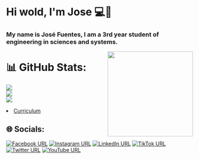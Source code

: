 # Hi wold, I'm Jose 💻👋

### My name is José Fuentes, I am a 3rd year student of engineering in sciences and systems.

<img align='right' src="https://media.giphy.com/media/M9gbBd9nbDrOTu1Mqx/giphy.gif" width="230">

# 📊 GitHub Stats:
![](https://github-readme-stats.vercel.app/api?username=jdfuentes12&theme=dark&hide_border=false&include_all_commits=false&count_private=false)<br/>
![](https://github-readme-streak-stats.herokuapp.com/?user=jdfuentes12&theme=dark&hide_border=false)<br/>
![](https://github-readme-stats.vercel.app/api/top-langs/?username=jdfuentes12&theme=dark&hide_border=false&include_all_commits=false&count_private=false&layout=compact)
<li><a href="https://jdfuentes12.github.io/CurriculumVitae.github.io/">Curriculum</a></li>


## 🌐 Socials:
[![Facebook URL](https://img.shields.io/badge/Facebook-%231877F2.svg?logo=Facebook&logoColor=white)](https://www.facebook.com/profile.php?id=100004808144415) 
[![Instagram URL](https://img.shields.io/badge/Instagram-%23E4405F.svg?logo=Instagram&logoColor=white)](https://www.instagram.com/__jose.27/?hl=es) 
[![LinkedIn URL](https://img.shields.io/badge/LinkedIn-%230077B5.svg?logo=linkedin&logoColor=white)](https://www.linkedin.com/in/jose-fuentes-ab651b150/) 
[![TikTok URL](https://img.shields.io/badge/TikTok-%23000000.svg?logo=TikTok&logoColor=white)](https://www.tiktok.com/@__jose.27) 
[![Twitter URL](https://img.shields.io/badge/Twitter-%231DA1F2.svg?logo=Twitter&logoColor=white)](https://twitter.com/_Josef27) 
[![YouTube URL](https://img.shields.io/badge/YouTube-%23FF0000.svg?logo=YouTube&logoColor=white)](https://www.youtube.com/channel/UCMUcSKkVW0JKhAcPWwd6KGQ)

<!--
**jdfuentes12/jdfuentes12** is a ✨ _special_ ✨ repository because its `README.md` (this file) appears on your GitHub profile.

Here are some ideas to get you started:

- 🔭 I’m currently working on ...
- 🌱 I’m currently learning ...
- 👯 I’m looking to collaborate on ...
- 🤔 I’m looking for help with ...
- 💬 Ask me about ...
- 📫 How to reach me: ...
- 😄 Pronouns: ...
- ⚡ Fun fact: ...
-->
